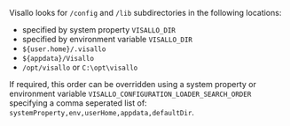 Visallo looks for `/config` and `/lib` subdirectories
in the following locations:
* specified by system property `VISALLO_DIR`
* specified by environment variable `VISALLO_DIR`
* `${user.home}/.visallo`
* `${appdata}/Visallo`
* `/opt/visallo` or `C:\opt\visallo`

If required, this order can be overridden using a system property or
environment variable `VISALLO_CONFIGURATION_LOADER_SEARCH_ORDER`
specifying a comma seperated list of: `systemProperty,env,userHome,appdata,defaultDir`.
